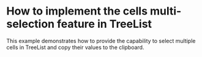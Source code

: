 # How to implement the cells multi-selection feature in TreeList


<p>This example demonstrates how to provide the capability to select multiple cells in TreeList and copy their values to the clipboard.</p>

<br/>


